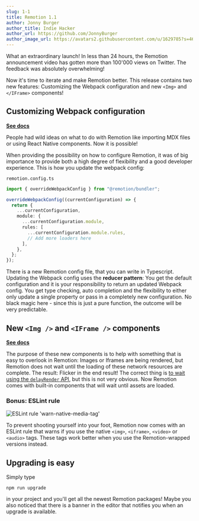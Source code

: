 ```yaml
---
slug: 1-1
title: Remotion 1.1
author: Jonny Burger
author_title: Indie Hacker
author_url: https://github.com/JonnyBurger
author_image_url: https://avatars2.githubusercontent.com/u/1629785?s=460&u=12eb94da6070d00fc924761ce06e3a428d01b7e9&v=4
---
```


What an extraordinary launch! In less than 24 hours, the Remotion announcement video has gotten more than 100'000 views on Twitter. The feedback was absolutely overwhelming!

Now it's time to iterate and make Remotion better. This release contains two new features: Customizing the Webpack configuration and new `<Img>` and `</IFrame>` components!

## Customizing Webpack configuration

**[See docs](/docs/webpack)**

People had wild ideas on what to do with Remotion like importing MDX files or using React Native components. Now it is possible!

When providing the possibility on how to configure Remotion, it was of big importance to provide both a high degree of flexibility and a good developer experience. This is how you update the webpack config:

`remotion.config.ts`

```ts
import { overrideWebpackConfig } from "@remotion/bundler";

overrideWebpackConfig((currentConfiguration) => {
  return {
    ...currentConfiguration,
    module: {
      ...currentConfiguration.module,
      rules: [
        ...currentConfiguration.module.rules,
        // Add more loaders here
      ],
    },
  };
});
```

There is a new Remotion config file, that you can write in Typescript. Updating the Webpack config uses the **reducer pattern**: You get the default configuration and it is your responsibility to return an updated Webpack config. You get type checking, auto completion and the flexibility to either only update a single property or pass in a completely new configuration. No black magic here - since this is just a pure function, the outcome will be very predictable.

## New `<Img />` and `<IFrame />` components

**[See docs](/docs/use-img-and-iframe)**

The purpose of these new components is to help with something that is easy to overlook in Remotion: Images or Iframes are being rendered, but Remotion does not wait until the loading of these network resources are complete. The result: Flicker in the end result! The correct thing is [to wait using the `delayRender` API](/docs/data-fetching#telling-remotion-to-wait-until-the-data-is-loaded), but this is not very obvious. Now Remotion comes with built-in components that will wait until assets are loaded.

### Bonus: ESLint rule

![ESLint rule 'warn-native-media-tag'](https://user-images.githubusercontent.com/1629785/107443059-62829e00-6b38-11eb-9d0e-fb12b68fa2a9.png)

To prevent shooting yourself into your foot, Remotion now comes with an ESLint rule that warns if you use the native `<img>`, `<iframe>`, `<video>` or `<audio>` tags. These tags work better when you use the Remotion-wrapped versions instead.

## Upgrading is easy

Simply type

```
npm run upgrade
```

in your project and you'll get all the newest Remotion packages! Maybe you also noticed that there is a banner in the editor that notifies you when an upgrade is available.
